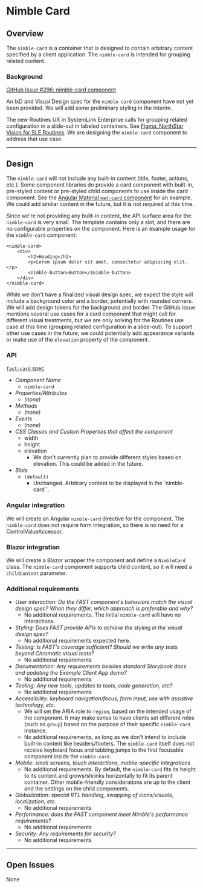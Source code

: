 # Nimble Card

## Overview

The `nimble-card` is a container that is designed to contain arbitrary content specified by a client
application. The `nimble-card` is intended for grouping related content.

### Background

[GitHub Issue #296: nimble-card component](https://github.com/ni/nimble/issues/296)

An IxD and Visual Design spec for the `nimble-card` component have not yet been provided. We will add some
preliminary styling in the interim.

The new Routines UX in SystemLink Enterprise calls for grouping related configuration in a slide-out in labeled
containers. See [Figma: NorthStar Vision for SLE Routines](https://www.figma.com/file/VQ7WIi3qqRG3r19VXqVvem/Stratus-Routines?type=design&node-id=1%3A74129&mode=design&t=KfPTwy4IhHbt42LR-1).
We are designing the `nimble-card` component to address that use case.

---

## Design

The `nimble-card` will not include any built-in content (title, footer, actions, etc.). Some component libraries
do provide a card component with built-in, pre-styled content or pre-styled child components to use inside the card
component. See the [Angular Material `mat-card` component](https://v5.material.angular.io/components/card/overview)
for an example. We could add similar content in the future, but it is not required at this time.

Since we're not providing any built-in content, the API surface area for the `nimble-card` is very small. The template
contains only a slot, and there are no configurable properties on the component. Here is an example usage for
the `nimble-card` component:

```
<nimble-card>
    <div>
        <h2>Heading</h2>
        <p>Lorem ipsum dolor sit amet, consectetur adipiscing elit.</p>
        <nimble-button>Button</$nimble-button>
    </div>
</nimble-card>
```

While we don't have a finalized visual design spec, we expect the style will include a background color and a
border, potentially with rounded corners. We will add design tokens for the background and border. The GitHub
issue mentions several use cases for a card component that might call for different visual treatments, but we
are only solving for the Routines use case at this time (grouping related configuration in a slide-out). To
support other use cases in the future, we could potentially add appearance variants or make use of the `elevation`
property of the component.

### API

[`fast-card` spec](https://github.com/microsoft/fast/blob/b78c921ec4e49ec9d7ec980f079ec114045df42e/packages/web-components/fast-foundation/src/card/card.spec.md)

-   _Component Name_
    -   `nimble-card`
-   _Properties/Attributes_
    -   _(none)_
-   _Methods_
    -   _(none)_
-   _Events_
    -   _(none)_
-   _CSS Classes and Custom Properties that affect the component_
    -   width
    -   height
    -   elevation
        -   We don't currently plan to provide different styles based on elevation. This could be added in the future.
-   _Slots_
    -   `(default)`
        -   Unchanged. Arbitrary content to be displayed in the `nimble-card``.

### Angular integration

We will create an Angular `nimble-card` directive for the component. The `nimble-card` does not require form integration, so there
is no need for a ControlValueAccessor.

### Blazor integration

We will create a Blazor wrapper the component and define a `NimbleCard` class. The `nimble-card` component supports child content,
so it will need a `ChildContent` parameter.

### Additional requirements

-   _User interaction: Do the FAST component's behaviors match the visual design spec? When they differ, which approach is preferable and why?_
    -   No additional requirements. The initial `nimble-card` will have no interactions.
-   _Styling: Does FAST provide APIs to achieve the styling in the visual design spec?_
    -   No additional requirements expected here.
-   _Testing: Is FAST's coverage sufficient? Should we write any tests beyond Chromatic visual tests?_
    -   No additional requirements
-   _Documentation: Any requirements besides standard Storybook docs and updating the Example Client App demo?_
    -   No additional requirements
-   _Tooling: Any new tools, updates to tools, code generation, etc?_
    -   No additional requirements
-   _Accessibility: keyboard navigation/focus, form input, use with assistive technology, etc._
    -   We will set the ARIA role to `region`, based on the intended usage of the component. It may make sense to have clients set
        different roles (such as `group`) based on the purpose of their specific `nimble-card` instance.
    -   No additional requirements, as long as we don't intend to include built-in content like headers/footers. The `nimble-card`
        itself does not receive keyboard focus and tabbing jumps to the first focusable component inside the `nimble-card`.
-   _Mobile: small screens, touch interactions, mobile-specific integrations_
    -   No additional requirements. By default, the `nimble-card` fits its height to its content and grows/shrinks horizontally to
        fit its parent container. Other mobile-friendly considerations are up to the client and the settings on the child components.
-   _Globalization: special RTL handling, swapping of icons/visuals, localization, etc._
    -   No additional requirements
-   _Performance: does the FAST component meet Nimble's performance requirements?_
    -   No additional requirements
-   _Security: Any requirements for security?_
    -   No additional requirements

---

## Open Issues

None
